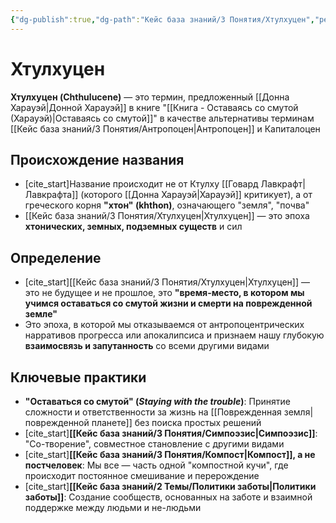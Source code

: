 ```yaml
---
{"dg-publish":true,"dg-path":"Кейс база знаний/3 Понятия/Хтулхуцен","permalink":"/kejs-baza-znanij/3-ponyatiya/htulhuczen/"}
---
```


# Хтулхуцен

**Хтулхуцен (Chthulucene)** — это термин, предложенный [[Донна Харауэй\|Донной Харауэй]] в книге "[[Книга - Оставаясь со смутой (Харауэй)\|Оставаясь со смутой]]" в качестве альтернативы терминам [[Кейс база знаний/3 Понятия/Антропоцен\|Антропоцен]] и Капиталоцен

## Происхождение названия
- [cite_start]Название происходит не от Ктулху [[Говард Лавкрафт\|Лавкрафта]] (которого [[Донна Харауэй\|Харауэй]] критикует), а от греческого корня **"хтон" (khthon)**, означающего "земля", "почва" 
- [[Кейс база знаний/3 Понятия/Хтулхуцен\|Хтулхуцен]] — это эпоха **хтонических, земных, подземных существ** и сил

## Определение
- [cite_start][[Кейс база знаний/3 Понятия/Хтулхуцен\|Хтулхуцен]] — это не будущее и не прошлое, это **"время-место, в котором мы учимся оставаться со смутой жизни и смерти на поврежденной земле"** 
- Это эпоха, в которой мы отказываемся от антропоцентрических нарративов прогресса или апокалипсиса и признаем нашу глубокую **взаимосвязь и запутанность** со всеми другими видами

## Ключевые практики
- **"Оставаться со смутой" (*Staying with the trouble*)**: Принятие сложности и ответственности за жизнь на [[Поврежденная земля\|поврежденной планете]] без поиска простых решений
- [cite_start]**[[Кейс база знаний/3 Понятия/Симпоэзис\|Симпоэзис]]**: "Со-творение", совместное становление с другими видами 
- [cite_start]**[[Кейс база знаний/3 Понятия/Компост\|Компост]], а не постчеловек**: Мы все — часть одной "компостной кучи", где происходит постоянное смешивание и перерождение 
- [cite_start]**[[Кейс база знаний/2 Темы/Политики заботы\|Политики заботы]]**: Создание сообществ, основанных на заботе и взаимной поддержке между людьми и не-людьми 


